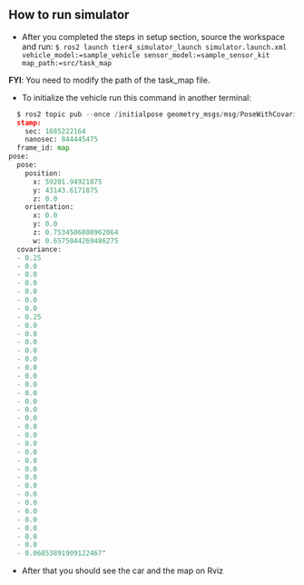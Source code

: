 ## How to run simulator

* After you completed the steps in setup section, source the workspace and run:
`$ ros2 launch tier4_simulator_launch simulator.launch.xml vehicle_model:=sample_vehicle sensor_model:=sample_sensor_kit map_path:=src/task_map
`

**FYI**: You need to modify the path of the task_map file.

* To initialize the vehicle run this command in another terminal:
```python
  $ ros2 topic pub --once /initialpose geometry_msgs/msg/PoseWithCovarianceStamped "header:
  stamp:
    sec: 1685222164
    nanosec: 844445475
  frame_id: map
pose:
  pose:
    position:
      x: 59201.94921875
      y: 43143.6171875
      z: 0.0
    orientation:
      x: 0.0
      y: 0.0
      z: 0.7534506808962064
      w: 0.6575044269486275
  covariance:
  - 0.25
  - 0.0
  - 0.0
  - 0.0
  - 0.0
  - 0.0
  - 0.0
  - 0.25
  - 0.0
  - 0.0
  - 0.0
  - 0.0
  - 0.0
  - 0.0
  - 0.0
  - 0.0
  - 0.0
  - 0.0
  - 0.0
  - 0.0
  - 0.0
  - 0.0
  - 0.0
  - 0.0
  - 0.0
  - 0.0
  - 0.0
  - 0.0
  - 0.0
  - 0.0
  - 0.0
  - 0.0
  - 0.0
  - 0.0
  - 0.0
  - 0.06853891909122467"
```

* After that you should see the car and the map on Rviz